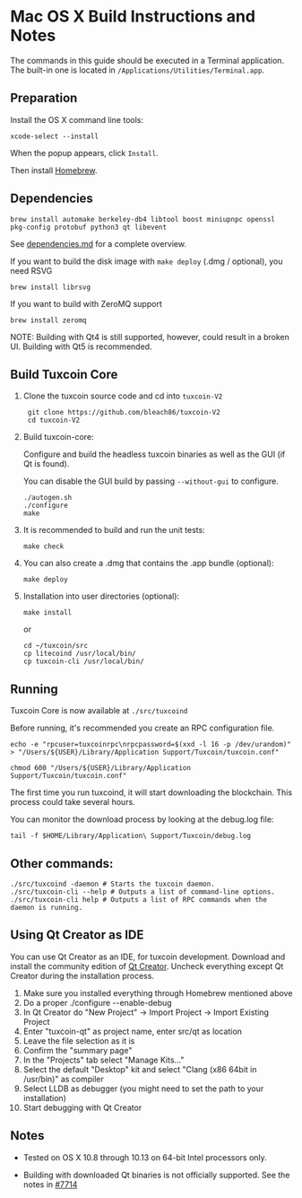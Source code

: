 Mac OS X Build Instructions and Notes
====================================
The commands in this guide should be executed in a Terminal application.
The built-in one is located in `/Applications/Utilities/Terminal.app`.

Preparation
-----------
Install the OS X command line tools:

`xcode-select --install`

When the popup appears, click `Install`.

Then install [Homebrew](https://brew.sh).

Dependencies
----------------------

    brew install automake berkeley-db4 libtool boost miniupnpc openssl pkg-config protobuf python3 qt libevent

See [dependencies.md](dependencies.md) for a complete overview.

If you want to build the disk image with `make deploy` (.dmg / optional), you need RSVG

    brew install librsvg

If you want to build with ZeroMQ support
    
    brew install zeromq

NOTE: Building with Qt4 is still supported, however, could result in a broken UI. Building with Qt5 is recommended.

Build Tuxcoin Core
------------------------

1. Clone the tuxcoin source code and cd into `tuxcoin-V2`

        git clone https://github.com/bleach86/tuxcoin-V2
        cd tuxcoin-V2

2.  Build tuxcoin-core:

    Configure and build the headless tuxcoin binaries as well as the GUI (if Qt is found).

    You can disable the GUI build by passing `--without-gui` to configure.

        ./autogen.sh
        ./configure
        make

3.  It is recommended to build and run the unit tests:

        make check

4.  You can also create a .dmg that contains the .app bundle (optional):

        make deploy

5.  Installation into user directories (optional):

        make install

    or

        cd ~/tuxcoin/src
        cp litecoind /usr/local/bin/
        cp tuxcoin-cli /usr/local/bin/

Running
-------

Tuxcoin Core is now available at `./src/tuxcoind`

Before running, it's recommended you create an RPC configuration file.

    echo -e "rpcuser=tuxcoinrpc\nrpcpassword=$(xxd -l 16 -p /dev/urandom)" > "/Users/${USER}/Library/Application Support/Tuxcoin/tuxcoin.conf"

    chmod 600 "/Users/${USER}/Library/Application Support/Tuxcoin/tuxcoin.conf"

The first time you run tuxcoind, it will start downloading the blockchain. This process could take several hours.

You can monitor the download process by looking at the debug.log file:

    tail -f $HOME/Library/Application\ Support/Tuxcoin/debug.log

Other commands:
-------

    ./src/tuxcoind -daemon # Starts the tuxcoin daemon.
    ./src/tuxcoin-cli --help # Outputs a list of command-line options.
    ./src/tuxcoin-cli help # Outputs a list of RPC commands when the daemon is running.

Using Qt Creator as IDE
------------------------
You can use Qt Creator as an IDE, for tuxcoin development.
Download and install the community edition of [Qt Creator](https://www.qt.io/download/).
Uncheck everything except Qt Creator during the installation process.

1. Make sure you installed everything through Homebrew mentioned above
2. Do a proper ./configure --enable-debug
3. In Qt Creator do "New Project" -> Import Project -> Import Existing Project
4. Enter "tuxcoin-qt" as project name, enter src/qt as location
5. Leave the file selection as it is
6. Confirm the "summary page"
7. In the "Projects" tab select "Manage Kits..."
8. Select the default "Desktop" kit and select "Clang (x86 64bit in /usr/bin)" as compiler
9. Select LLDB as debugger (you might need to set the path to your installation)
10. Start debugging with Qt Creator

Notes
-----

* Tested on OS X 10.8 through 10.13 on 64-bit Intel processors only.

* Building with downloaded Qt binaries is not officially supported. See the notes in [#7714](https://github.com/bitcoin/bitcoin/issues/7714)
